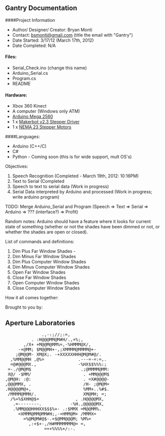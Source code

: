 ## Gantry Documentation
####Project Information
- Author/ Designer/ Creator: Bryan Monti
- Contact: bsmonti@gmail.com (title the email with "Gantry")
- Date Started: 3/17/12 (March 17th, 2012)
- Date Completed: N/A

#### Files:
* Serial_Check.ino (change this name)
* Arduino_Serial.cs
* Program.cs
* README

#### Hardware:
* Xbox 360 Kinect
* A computer (Windows only ATM)
* [Arduino Mega 2560](http://arduino.cc/en/Main/ArduinoBoardMega2560)
* 1 x [Makerbot v2.3 Stepper Driver](http://reprap.org/wiki/Stepper_Motor_Driver_2.3)
* 1 x [NEMA 23 Stepper Motors](http://www.sparkfun.com/products/10847)

####Languages:
* Arduino (C++/C)
* C#
* Python - Coming soon (this is for wide support, mult OS's)

Objectives:
1. Speech Recognition (Completed - March 19th, 2012: 10:16PM)
2. Text to Serial (Completed 
3. Speech to text to serial data (Work in progress)
4. Serial Data interpreted by Arduino and processed (Work in progress; write arduino program)

TODO: Merge Arduino_Serial and Program (Speech => Text => Serial => Arduino => ??? (interface?) => Profit)

Random notes: Arduino should have a feature where it looks for current state of something (whether or not the
shades have been dimmed or not, or whether the shades are open or closed).

List of commands and definitions:
1. Dim Plus Far Window Shades - 
2. Dim Minus Far Window Shades
3. Dim Plus Computer Window Shades
4. Dim Minus Computer Window Shades
5. Open Far Window Shades
6. Close Far Window Shades
7. Open Computer Window Shades
8. Close Computer Window Shades

How it all comes together: 

Brought to you by:
## Aperture Laboratories
<pre>
              .,-:;//;:=,
          . :H@@@MM@M#H/.,+%;,
       ,/X+ +M@@M@MM%=,-%HMMM@X/,
     -+@MM; $M@@MH+-,;XMMMM@MMMM@+-
    ;@M@@M- XM@X;. -+XXXXXHHH@M@M#@/.
  ,%MM@@MH ,@%=             .---=-=:=,.
  =@#@@@MX.,                -%HX$$%%%:;
 =-./@M@M$                   .;@MMMM@MM:
 X@/ -$MM/                    . +MM@@@M$
,@M@H: :@:                    . =X#@@@@-
,@@@MMX, .                    /H- ;@M@M=
.H@@@@M@+,                    %MM+..%#$.
 /MMMM@MMH/.                  XM@MH; =;
  /%+%$XHH@$=              , .H@@@@MX,
   .=--------.           -%H.,@@@@@MX,
   .%MM@@@HHHXX$$$%+- .:$MMX =M@@MM%.
     =XMMM@MM@MM#H;,-+HMM@M+ /MMMX=
       =%@M@M#@$-.=$@MM@@@M; %M%=
         ,:+$+-,/H#MMMMMMM@= =,
               =++%%%%+/:-.
</pre>